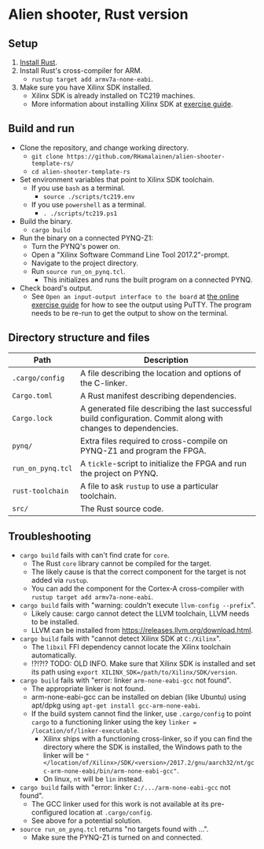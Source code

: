 # Alien shooter, Rust version

## Setup

1. [Install Rust](https://www.rust-lang.org/tools/install).
2. Install Rust's cross-compiler for ARM.
    - `rustup target add armv7a-none-eabi`.
3. Make sure you have Xilinx SDK installed.
    - Xilinx SDK is already installed on TC219 machines.
    - More information about installing Xilinx SDK at [exercise guide](https://github.com/RHamalainen/comp.ce.100-rust-exercise-guide).

## Build and run

- Clone the repository, and change working directory.
    - `git clone https://github.com/RHamalainen/alien-shooter-template-rs/`
    - `cd alien-shooter-template-rs`
- Set environment variables that point to Xilinx SDK toolchain.
    - If you use `bash` as a terminal.
        - `source ./scripts/tc219.env`
    - If you use `powershell` as a terminal.
        - `. ./scripts/tc219.ps1`
- Build the binary.
    - `cargo build`
- Run the binary on a connected PYNQ-Z1:
    - Turn the PYNQ's power on.
    - Open a "Xilinx Software Command Line Tool 2017.2"-prompt.
    - Navigate to the project directory.
    - Run `source run_on_pynq.tcl`.
        - This initializes and runs the built program on a connected PYNQ.
- Check board's output.
    - See `Open an input-output interface to the board` at [the online exercise guide](https://github.com/RHamalainen/comp.ce.100-rust-exercise-guide/blob/master/src/2_build-and-run.md) for how to see the output using PuTTY. The program needs to be re-run to get the output to show on the terminal.

## Directory structure and files

|Path|Description|
|---|---|
|`.cargo/config`|A file describing the location and options of the C-linker.|
|`Cargo.toml`|A Rust manifest describing dependencies.|
|`Cargo.lock`|A generated file describing the last successful build configuration. Commit along with changes to dependencies.|
|`pynq/`|Extra files required to cross-compile on PYNQ-Z1 and program the FPGA.|
|`run_on_pynq.tcl`|A `tickle`-script to initialize the FPGA and run the project on PYNQ.|
|`rust-toolchain`|A file to ask `rustup` to use a particular toolchain.|
|`src/`|The Rust source code.|

## Troubleshooting

- `cargo build` fails with can't find crate for `core`.
    * The Rust `core` library cannot be compiled for the target.
    * The likely cause is that the correct component for the target is not added via `rustup`.
    * You can add the component for the Cortex-A cross-compiler with `rustup target add armv7a-none-eabi`.
- `cargo build` fails with "warning: couldn't execute `llvm-config --prefix`".
    * Likely cause: cargo cannot detect the LLVM toolchain, LLVM needs to be installed.
    * LLVM can be installed from https://releases.llvm.org/download.html.
- `cargo build` fails with "cannot detect Xilinx SDK at `C:/Xilinx`".
    * The `libxil` FFI dependency cannot locate the Xilinx toolchain automatically.
    * !?!?!? TODO: OLD INFO. Make sure that Xilinx SDK is installed and set its path using `export XILINX_SDK=/path/to/Xilinx/SDK/version`.
- `cargo build` fails with "error: linker `arm-none-eabi-gcc` not found".
    * The appropriate linker is not found.
    * arm-none-eabi-gcc can be installed on debian (like Ubuntu) using apt/dpkg using `apt-get install gcc-arm-none-eabi`.
    * If the build system cannot find the linker, use `.cargo/config` to point `cargo` to a functioning linker using the key `linker = /location/of/linker-executable`.
        * Xilinx ships with a functioning cross-linker, so if you can find the directory where the SDK is installed, the Windows path to the linker will be `"</location/of/Xilinx>/SDK/<version>/2017.2/gnu/aarch32/nt/gcc-arm-none-eabi/bin/arm-none-eabi-gcc"`.
        * On linux, `nt` will be `lin` instead.
- `cargo build` fails with "error: linker `C:/.../arm-none-eabi-gcc` not found".
    * The GCC linker used for this work is not available at its pre-configured location at `.cargo/config`.
    * See above for a potential solution.
- `source run_on_pynq.tcl` returns "no targets found with ...".
    * Make sure the PYNQ-Z1 is turned on and connected.
